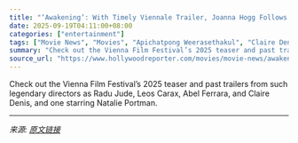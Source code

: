 ```yaml
---
title: "‘Awakening’: With Timely Viennale Trailer, Joanna Hogg Follows in the Footsteps of David Lynch, Jean-Luc Godard"
date: 2025-09-19T04:11:00+08:00
categories: ["entertainment"]
tags: ["Movie News", "Movies", "Apichatpong Weerasethakul", "Claire Denis", "David Lynch", "international", "Jean-Luc Godard", "Joanna Hogg", "Leos Carax", "natalie portman", "Radu Jude", "Ryusuke Hamaguchi", "Viennale"]
summary: "Check out the Vienna Film Festival’s 2025 teaser and past trailers from such legendary directors as Radu Jude, Leos Carax, Abel Ferrara, and Claire Denis, and one starring Natalie Portman."
source_url: "https://www.hollywoodreporter.com/movies/movie-news/awakening-viennale-2025-trailer-joanna-hogg-david-lynch-1236362301/"
---
```


Check out the Vienna Film Festival’s 2025 teaser and past trailers from such legendary directors as Radu Jude, Leos Carax, Abel Ferrara, and Claire Denis, and one starring Natalie Portman.

---

*来源: [原文链接](https://www.hollywoodreporter.com/movies/movie-news/awakening-viennale-2025-trailer-joanna-hogg-david-lynch-1236362301/)*
